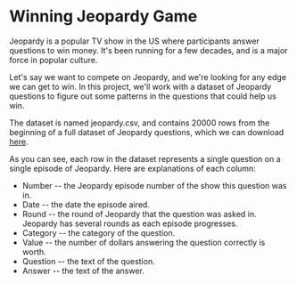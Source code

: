 # Winning Jeopardy Game

Jeopardy is a popular TV show in the US where participants answer questions to win money. It's been running for a few decades, and is a major force in popular culture.

Let's say we want to compete on Jeopardy, and we're looking for any edge we can get to win. In this project, we'll work with a dataset of Jeopardy questions to figure out some patterns in the questions that could help us win.

The dataset is named jeopardy.csv, and contains 20000 rows from the beginning of a full dataset of Jeopardy questions, which we can download <a href="https://www.reddit.com/r/datasets/comments/1uyd0t/200000_jeopardy_questions_in_a_json_file">here</a>.

As you can see, each row in the dataset represents a single question on a single episode of Jeopardy. Here are explanations of each column:
<ul>
<li>Number -- the Jeopardy episode number of the show this question was in.
<li>Date -- the date the episode aired.
<li>Round -- the round of Jeopardy that the question was asked in. Jeopardy has several rounds as each episode progresses.
<li>Category -- the category of the question.
<li>Value -- the number of dollars answering the question correctly is worth.
<li>Question -- the text of the question.
<li>Answer -- the text of the answer.
</ul>
